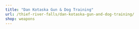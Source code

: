```yaml
---
title: "Dan Kotaska Gun & Dog Training"
url: /thief-river-falls/dan-kotaska-gun-and-dog-training/
shop: weapons
---
```

